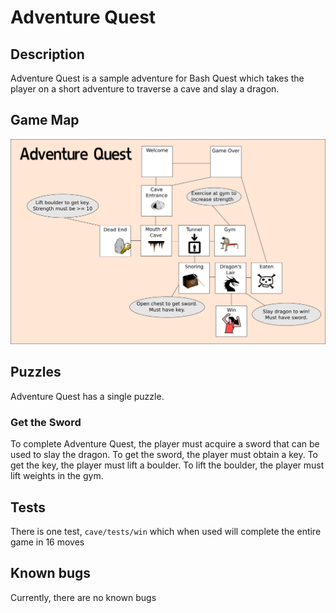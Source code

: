 # Adventure Quest

## Description
Adventure Quest is a sample adventure for Bash Quest which takes the player on a
short adventure to traverse a cave and slay a dragon.

## Game Map

![Game Map](cave.png)

## Puzzles

Adventure Quest has a single puzzle.

### Get the Sword

To complete Adventure Quest, the player must acquire a sword that can be used to
slay the dragon. To get the sword, the player must obtain a key. To get the key,
the player must lift a boulder. To lift the boulder, the player must lift
weights in the gym.

## Tests

There is one test, `cave/tests/win` which when used will complete the entire
game in 16 moves

## Known bugs

Currently, there are no known bugs
